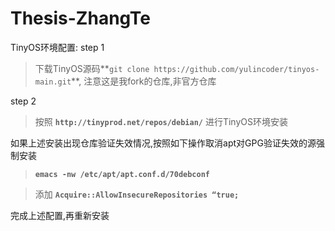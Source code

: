 # Thesis-ZhangTe

TinyOS环境配置:
step 1
> 下载TinyOS源码**```git clone https://github.com/yulincoder/tinyos-main.git```**, 注意这是我fork的仓库,非官方仓库

step 2
> 按照 **```http://tinyprod.net/repos/debian/```** 进行TinyOS环境安装

如果上述安装出现仓库验证失效情况,按照如下操作取消apt对GPG验证失效的源强制安装
> **``` emacs -nw /etc/apt/apt.conf.d/70debconf ```**

> 添加 **```Acquire::AllowInsecureRepositories “true;```**

完成上述配置,再重新安装

